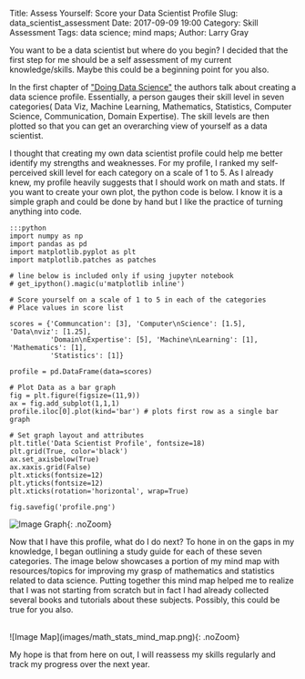 Title: Assess Yourself: Score your Data Scientist Profile
Slug: data_scientist_assessment
Date: 2017-09-09 19:00
Category: Skill Assessment 
Tags: data science; mind maps; 
Author: Larry Gray

You want to be a data scientist but where do you begin?  I decided that the first step for me should be a self assessment of my current knowledge/skills. Maybe this could be a beginning point for you also.

In the first chapter of ["Doing Data Science"](https://www.amazon.com/Doing-Data-Science-Straight-Frontline/dp/1449358659/ "Doing Data Science") the authors talk about creating a data science profile.  Essentially, a person gauges their skill level in seven categories( Data Viz, Machine Learning, Mathematics, Statistics, Computer Science, Communication, Domain Expertise).  The skill levels are then plotted so that you can get an overarching view of yourself as a data scientist.

I thought that creating my own data scientist profile could help me better identify my strengths and weaknesses.  For my profile, I ranked my self-perceived skill level for each category on a scale of 1 to 5.  As I already knew, my profile heavily suggests that I should work on math and stats.  If you want to create your own plot, the python code is below.  I know it is a simple graph and could be done by hand but I like the practice of turning anything into code.

    :::python
    import numpy as np
    import pandas as pd
    import matplotlib.pyplot as plt
    import matplotlib.patches as patches
    
    # line below is included only if using jupyter notebook
    # get_ipython().magic(u'matplotlib inline')

    # Score yourself on a scale of 1 to 5 in each of the categories
    # Place values in score list
    
    scores = {'Communcation': [3], 'Computer\nScience': [1.5], 'Data\nviz': [1.25],
              'Domain\nExpertise': [5], 'Machine\nLearning': [1], 'Mathematics': [1],
              'Statistics': [1]}

    profile = pd.DataFrame(data=scores)

    # Plot Data as a bar graph
    fig = plt.figure(figsize=(11,9))
    ax = fig.add_subplot(1,1,1)
    profile.iloc[0].plot(kind='bar') # plots first row as a single bar graph

    # Set graph layout and attributes
    plt.title('Data Scientist Profile', fontsize=18)
    plt.grid(True, color='black')
    ax.set_axisbelow(True)
    ax.xaxis.grid(False)
    plt.xticks(fontsize=12)
    plt.yticks(fontsize=12)
    plt.xticks(rotation='horizontal', wrap=True)
    
    fig.savefig('profile.png')

![Image Graph](images/profile.png){: .noZoom}

<p>
Now that I have this profile, what do I do next?  To hone in on the gaps in my knowledge, I began outlining a study guide for each of these seven categories.  The image below showcases a portion of my mind map with resources/topics for improving my grasp of mathematics and statistics related to data science. Putting together this mind map helped me to realize that I was not starting from scratch but in fact I had already collected several books and tutorials about these subjects.  Possibly, this could be true for you also.
</p>

<br>
![Image Map](images/math_stats_mind_map.png){: .noZoom}

<br>
<p>
My hope is that from here on out, I will reassess my skills regularly and track my progress over the next year.  
</p>
